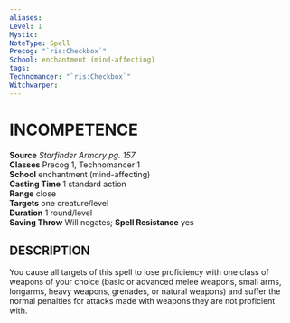 ```yaml
---
aliases: 
Level: 1
Mystic: 
NoteType: Spell
Precog: "`ris:Checkbox`"
School: enchantment (mind-affecting) 
tags: 
Technomancer: "`ris:Checkbox`"
Witchwarper: 
---
```

# INCOMPETENCE

**Source** _Starfinder Armory pg. 157_  
**Classes** Precog 1, Technomancer 1  
**School** enchantment (mind-affecting)  
**Casting Time** 1 standard action  
**Range** close  
**Targets** one creature/level  
**Duration** 1 round/level  
**Saving Throw** Will negates; **Spell Resistance** yes

## DESCRIPTION

You cause all targets of this spell to lose proficiency with one class of weapons of your choice (basic or advanced melee weapons, small arms, longarms, heavy weapons, grenades, or natural weapons) and suffer the normal penalties for attacks made with weapons they are not proficient with.
